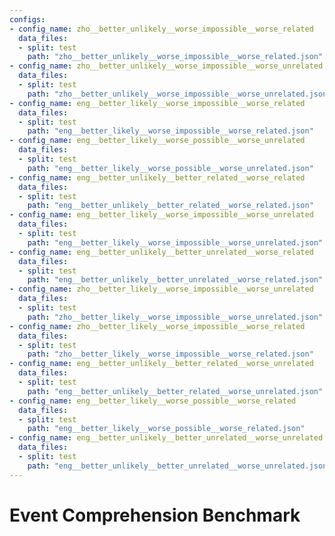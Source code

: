 ```yaml
---
configs:
- config_name: zho__better_unlikely__worse_impossible__worse_related
  data_files:
  - split: test
    path: "zho__better_unlikely__worse_impossible__worse_related.json"
- config_name: zho__better_unlikely__worse_impossible__worse_unrelated
  data_files:
  - split: test
    path: "zho__better_unlikely__worse_impossible__worse_unrelated.json"
- config_name: eng__better_likely__worse_impossible__worse_related
  data_files:
  - split: test
    path: "eng__better_likely__worse_impossible__worse_related.json"
- config_name: eng__better_likely__worse_possible__worse_unrelated
  data_files:
  - split: test
    path: "eng__better_likely__worse_possible__worse_unrelated.json"
- config_name: eng__better_unlikely__better_related__worse_related
  data_files:
  - split: test
    path: "eng__better_unlikely__better_related__worse_related.json"
- config_name: eng__better_likely__worse_impossible__worse_unrelated
  data_files:
  - split: test
    path: "eng__better_likely__worse_impossible__worse_unrelated.json"
- config_name: eng__better_unlikely__better_unrelated__worse_related
  data_files:
  - split: test
    path: "eng__better_unlikely__better_unrelated__worse_related.json"
- config_name: zho__better_likely__worse_impossible__worse_unrelated
  data_files:
  - split: test
    path: "zho__better_likely__worse_impossible__worse_unrelated.json"
- config_name: zho__better_likely__worse_impossible__worse_related
  data_files:
  - split: test
    path: "zho__better_likely__worse_impossible__worse_related.json"
- config_name: eng__better_unlikely__better_related__worse_unrelated
  data_files:
  - split: test
    path: "eng__better_unlikely__better_related__worse_unrelated.json"
- config_name: eng__better_likely__worse_possible__worse_related
  data_files:
  - split: test
    path: "eng__better_likely__worse_possible__worse_related.json"
- config_name: eng__better_unlikely__better_unrelated__worse_unrelated
  data_files:
  - split: test
    path: "eng__better_unlikely__better_unrelated__worse_unrelated.json"
---
```


# Event Comprehension Benchmark